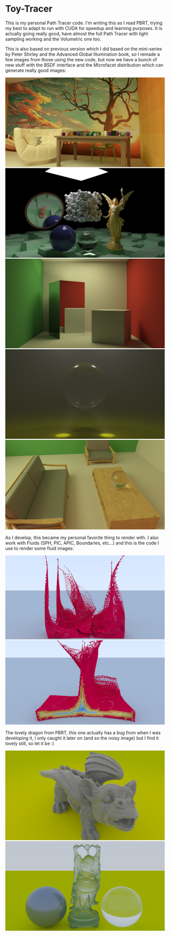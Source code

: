 # Toy-Tracer
This is my personal Path Tracer code. I'm writing this as I read PBRT, trying my best to adapt to run with CUDA for speedup and learning purposes.
It is actually going really good, have almost the full Path Tracer with light sampling working and the Volumetric one too.

This is also based on previous version which I did based on the mini-series by Peter Shirley and the Advanced Global Illumination book,
so I remade a few images from those using the new code, but now we have a bunch of new stuff with the BSDF interface and the Microfacet distribution which can generate really good images:

![Alt text](/images/room.png)
![Alt text](/images/scene0.png)
![Alt text](/images/cornell.png)
![Alt text](/images/vol_caustic.png)
![Alt text](/images/room2.png)

As I develop, this became my personal favorite thing to render with. I also work with Fluids (SPH, PIC, APIC, Boundaries, etc...)
and this is the code I use to render some fluid images:

![Alt text](/images/quad_dam_80.png)
![Alt text](/images/fluid_scene1.png)

The lovely dragon from PBRT, this one actually has a bug from when I was developing it, I only caught it later on (and so the noisy image) but I find
it lovely still, so let it be :)

![Alt text](/images/dragon2.png)
![Alt text](/images/glassmicro.png)
